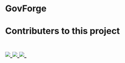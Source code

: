 # GovForge
<style>
  .supra-img {
  width: 50px;
  height: 50px;
  }
  </style>
<h1>Contributers to this project<h1>
<a href="https://github.com/itsAditya0512"> <img src="https://github.com/itsAditya0512.png?size=50"> </a>
<a href="https://github.com/sayanm162"> <img src="https://github.com/sayanm162.png?size=50"> </a>
<a href="https://github.com/5Raka"> <img src="https://github.com/5Raka.png?size=50"> </a>
<a href="https://github.com/SupraIZ"> <img class="supra-img> src="https://github.com/SupraIZ.png?size=5"> </a>
